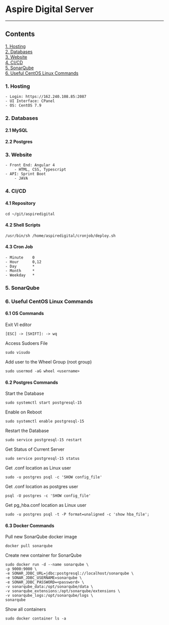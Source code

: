 # Aspire Digital Server
---
## Contents

[1. Hosting](#1-Hosting)  
[2. Databases](#2-Databases)  
[3. Website](#3-Website)  
[4. CI/CD](#4-CICD)  
[5. SonarQube](#5-SonarQube)  
[6. Useful CentOS Linux Commands](#6-Useful-CentOS-Linux-Commands)  

### 1. Hosting
    - Login: https://162.240.108.85:2087
    - UI Interface: CPanel
    - OS: CentOS 7.9

### 2. Databases

#### 2.1 MySQL

#### 2.2 Postgres

### 3. Website

    - Front End: Angular 4
        - HTML, CSS, Typescript
    - API: Sprint Boot
        - JAVA

### 4. CI/CD

#### 4.1 Repository
    cd ~/git/aspiredigital

#### 4.2 Shell Scripts
    /usr/bin/sh /home/aspiredigital/cronjob/deploy.sh

#### 4.3 Cron Job
    - Minute    0
    - Hour	    0,12
    - Day	    *
    - Month	    *
    - Weekday   *

### 5. SonarQube

### 6. Useful CentOS Linux Commands

#### 6.1 OS Commands
Exit VI editor
```
[ESC] -> [SHIFT]: -> wq
```

Access Sudoers File
```
sudo visudo
```
Add user to the Wheel Group (root group)
```
sudo usermod -aG wheel <username>
```


#### 6.2 Postgres Commands
Start the Database
```
sudo systemctl start postgresql-15
```

Enable on Reboot
```
sudo systemctl enable postgresql-15
```

Restart the Database
```
sudo service postgresql-15 restart
```

Get Status of Current Server
```
sudo service postgresql-15 status
```

Get .conf location as Linux user
```
sudo -u postgres psql -c 'SHOW config_file'
```

Get .conf location as postgres user
```
psql -U postgres -c 'SHOW config_file'
```

Get pg_hba.conf location as Linux user
```
sudo -u postgres psql -t -P format=unaligned -c 'show hba_file';
```

#### 6.3 Docker Commands
Pull new SonarQube docker image
```
docker pull sonarqube
```

Create new container for SonarQube
```
sudo docker run -d --name sonarqube \
-p 9000:9000 \
-e SONAR_JDBC_URL=jdbc:postgresql://localhost/sonarqube \
-e SONAR_JDBC_USERNAME=sonarqube \
-e SONAR_JDBC_PASSWORD=<password> \
-v sonarqube_data:/opt/sonarqube/data \
-v sonarqube_extensions:/opt/sonarqube/extensions \
-v sonarqube_logs:/opt/sonarqube/logs \
sonarqube
```

Show all containers
```
sudo docker container ls -a
```
